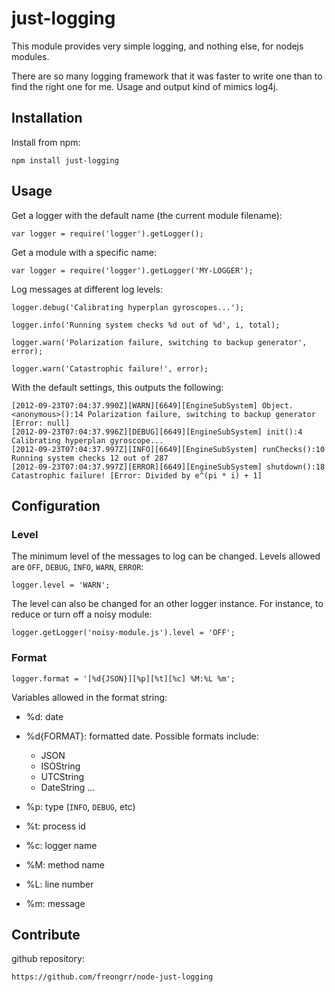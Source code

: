 just-logging
==================

This module provides very simple logging, and nothing else, for nodejs modules.

There are so many logging framework that it was faster to write one than to find
the right one for me. Usage and output kind of mimics log4j.

Installation
------------

Install from npm:

    npm install just-logging

Usage
-----

Get a logger with the default name (the current module filename):

    var logger = require('logger').getLogger();

Get a module with a specific name:

    var logger = require('logger').getLogger('MY-LOGGER');

Log messages at different log levels:

    logger.debug('Calibrating hyperplan gyroscopes...');

    logger.info('Running system checks %d out of %d', i, total);

    logger.warn('Polarization failure, switching to backup generator', error);

    logger.warn('Catastrophic failure!', error);

With the default settings, this outputs the following:

    [2012-09-23T07:04:37.990Z][WARN][6649][EngineSubSystem] Object.<anonymous>():14 Polarization failure, switching to backup generator [Error: null]
    [2012-09-23T07:04:37.996Z][DEBUG][6649][EngineSubSystem] init():4 Calibrating hyperplan gyroscope...
    [2012-09-23T07:04:37.997Z][INFO][6649][EngineSubSystem] runChecks():10 Running system checks 12 out of 287
    [2012-09-23T07:04:37.997Z][ERROR][6649][EngineSubSystem] shutdown():18 Catastrophic failure! [Error: Divided by e^(pi * i) + 1]

Configuration
-------------

### Level

The minimum level of the messages to log can be changed.
Levels allowed are `OFF`, `DEBUG`, `INFO`, `WARN`, `ERROR`:

    logger.level = 'WARN';

The level can also be changed for an other logger instance.
For instance, to reduce or turn off a noisy module:

    logger.getLogger('noisy-module.js').level = 'OFF';

### Format

    logger.format = '[%d{JSON}][%p][%t][%c] %M:%L %m';

Variables allowed in the format string:

* %d: date

* %d{FORMAT}: formatted date. Possible formats include:

    * JSON
    * ISOString
    * UTCString
    * DateString
    ...

* %p: type (`INFO`, `DEBUG`, etc)

* %t: process id

* %c: logger name

* %M: method name

* %L: line number

* %m: message

Contribute
----------

github repository:

    https://github.com/freongrr/node-just-logging
